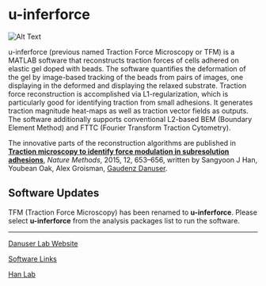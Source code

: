 # u-inferforce

![Alt Text](img/TFMThumbnail.jpg?raw=true)

u-inferforce (previous named Traction Force Microscopy or TFM) is a MATLAB software that reconstructs traction forces of cells adhered on elastic gel doped with beads. The software quantifies the deformation of the gel by image-based tracking of the beads from pairs of images, one displaying in the deformed and displaying the relaxed substrate. Traction force reconstruction is accomplished via L1-regularization, which is particularly good for identifying traction from small adhesions. It generates traction magnitude heat-maps as well as traction vector fields as outputs. The software additionally supports conventional L2-based BEM (Boundary Element Method) and FTTC (Fourier Transform Traction Cytometry).

The innovative parts of the reconstruction algorithms are published in [**Traction microscopy to identify force modulation in subresolution adhesions**](https://doi.org/10.1038/nmeth.3430), *Nature Methods*, 2015, 12, 653–656, written by Sangyoon J Han, Youbean Oak, Alex Groisman, [Gaudenz Danuser](https://www.danuserlab-utsw.org/).

## Software Updates

TFM (Traction Force Microscopy) has been renamed to **u-inferforce**. Please select **u-inferforce** from the analysis packages list to run the software.

----------------------
[Danuser Lab Website](https://www.danuserlab-utsw.org/)

[Software Links](https://github.com/DanuserLab/)

[Han Lab](https://sites.google.com/mtu.edu/hanlab/)
